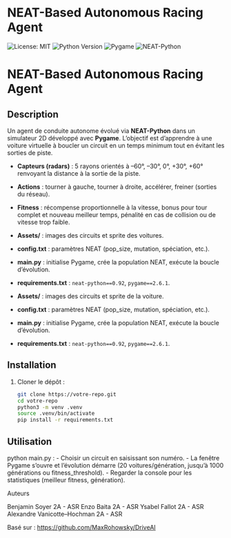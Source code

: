 # NEAT-Based Autonomous Racing Agent

![License: MIT](https://img.shields.io/badge/License-MIT-yellow.svg)
![Python Version](https://img.shields.io/badge/Python-3.8%2B-blue.svg)
![Pygame](https://img.shields.io/badge/Pygame-2.6.1-green.svg)
![NEAT-Python](https://img.shields.io/badge/NEAT--Python-0.92-orange.svg)

# NEAT-Based Autonomous Racing Agent

## Description
Un agent de conduite autonome évolué via **NEAT-Python** dans un simulateur 2D développé avec **Pygame**. L’objectif est d’apprendre à une voiture virtuelle à boucler un circuit en un temps minimum tout en évitant les sorties de piste.

- **Capteurs (radars)** : 5 rayons orientés à –60°, –30°, 0°, +30°, +60° renvoyant la distance à la sortie de la piste.
- **Actions** : tourner à gauche, tourner à droite, accélérer, freiner (sorties du réseau).
- **Fitness** : récompense proportionnelle à la vitesse, bonus pour tour complet et nouveau meilleur temps, pénalité en cas de collision ou de vitesse trop faible.

- **Assets/** : images des circuits et sprite des voitures.
- **config.txt** : paramètres NEAT (pop_size, mutation, spéciation, etc.).
- **main.py** : initialise Pygame, crée la population NEAT, exécute la boucle d’évolution.
- **requirements.txt** : `neat-python==0.92`, `pygame==2.6.1`.

- **Assets/** : images des circuits et sprite de la voiture.
- **config.txt** : paramètres NEAT (pop_size, mutation, spéciation, etc.).
- **main.py** : initialise Pygame, crée la population NEAT, exécute la boucle d’évolution.
- **requirements.txt** : `neat-python==0.92`, `pygame==2.6.1`.

## Installation
1. Cloner le dépôt :
   ```bash
   git clone https://votre-repo.git
   cd votre-repo
   python3 -m venv .venv
   source .venv/bin/activate
   pip install -r requirements.txt

## Utilisation
   python main.py : 
    - Choisir un circuit en saisissant son numéro.
    - La fenêtre Pygame s’ouvre et l’évolution démarre (20 voitures/génération, jusqu’à 1000 générations ou fitness_threshold).
    - Regarder la console pour les statistiques (meilleur fitness, génération).

Auteurs

Benjamin Soyer 2A - ASR
Enzo Baita 2A - ASR
Ysabel Fallot 2A - ASR
Alexandre Vanicotte–Hochman 2A - ASR

Basé sur : https://github.com/MaxRohowsky/DriveAI



